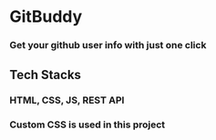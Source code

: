 # GitBuddy

### Get your github user info with just one click

## Tech Stacks

### HTML, CSS, JS, REST API

### Custom CSS is used in this project
